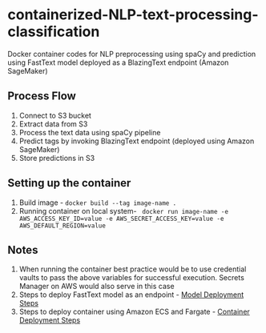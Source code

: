 # containerized-NLP-text-processing-classification
Docker container codes for NLP preprocessing using spaCy and prediction using FastText model deployed as a BlazingText endpoint (Amazon SageMaker)

## Process Flow
1. Connect to S3 bucket
2. Extract data from S3
3. Process the text data using spaCy pipeline
4. Predict tags by invoking BlazingText endpoint (deployed using Amazon SageMaker)
5. Store predictions in S3

## Setting up the container
1. Build image - ```docker build --tag image-name . ```
2. Running container on local system- ``` docker run image-name -e AWS_ACCESS_KEY_ID=value -e AWS_SECRET_ACCESS_KEY=value -e AWS_DEFAULT_REGION=value```

## Notes
1. When running the container best practice would be to use credential vaults to pass the above variables for successful execution. Secrets Manager on AWS would also serve in this case
2. Steps to deploy FastText model as an endpoint - [Model Deployment Steps](https://sagemaker-examples.readthedocs.io/en/latest/introduction_to_amazon_algorithms/blazingtext_hosting_pretrained_fasttext/blazingtext_hosting_pretrained_fasttext.html)
3. Steps to deploy container using Amazon ECS and Fargate - [Container Deployment Steps](https://towardsdatascience.com/deploying-a-docker-container-with-ecs-and-fargate-7b0cbc9cd608)
